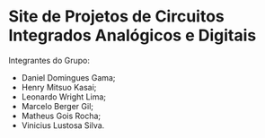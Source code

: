 <h1>Site de Projetos de Circuitos Integrados Analógicos e Digitais</h1>
<p>Integrantes do Grupo: 
<ul>
<li>Daniel Domingues Gama;</li> 
<li>Henry Mitsuo Kasai;</li>
<li>Leonardo Wright Lima;</li> 
<li>Marcelo Berger Gil;</li>
<li>Matheus Gois Rocha;</li> 
<li>Vinicius Lustosa Silva.</li>
</ul>
</p>
